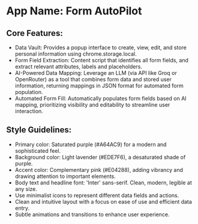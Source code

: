 # **App Name**: Form AutoPilot

## Core Features:

- Data Vault: Provides a popup interface to create, view, edit, and store personal information using chrome.storage.local.
- Form Field Extraction: Content script that identifies all form fields, and extract relevant attributes, labels and placeholders.
- AI-Powered Data Mapping: Leverage an LLM (via API like Groq or OpenRouter) as a tool that combines form data and stored user information, returning mappings in JSON format for automated form population.
- Automated Form Fill: Automatically populates form fields based on AI mapping, prioritizing visibility and editability to streamline user interaction.

## Style Guidelines:

- Primary color: Saturated purple (#A64AC9) for a modern and sophisticated feel.
- Background color: Light lavender (#EDE7F6), a desaturated shade of purple.
- Accent color: Complementary pink (#E04288), adding vibrancy and drawing attention to important elements.
- Body text and headline font: 'Inter' sans-serif. Clean, modern, legible at any size.
- Use minimalist icons to represent different data fields and actions.
- Clean and intuitive layout with a focus on ease of use and efficient data entry.
- Subtle animations and transitions to enhance user experience.
